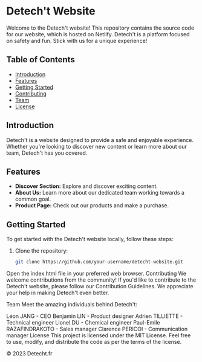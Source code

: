 # Detech't Website

Welcome to the Detech't website! This repository contains the source code for our website, which is hosted on Netlify. Detech't is a platform focused on safety and fun. Stick with us for a unique experience!

## Table of Contents

- [Introduction](#introduction)
- [Features](#features)
- [Getting Started](#getting-started)
- [Contributing](#contributing)
- [Team](#team)
- [License](#license)

## Introduction

Detech't is a website designed to provide a safe and enjoyable experience. Whether you're looking to discover new content or learn more about our team, Detech't has you covered.

## Features

- **Discover Section:** Explore and discover exciting content.
- **About Us:** Learn more about our dedicated team working towards a common goal.
- **Product Page:** Check out our products and make a purchase.

## Getting Started

To get started with the Detech't website locally, follow these steps:

1. Clone the repository:

   ```bash
   git clone https://github.com/your-username/detecht-website.git

Open the index.html file in your preferred web browser.
Contributing
We welcome contributions from the community! If you'd like to contribute to the Detech't website, please follow our Contribution Guidelines. We appreciate your help in making Detech't even better.

Team
Meet the amazing individuals behind Detech't:

Léon JANG - CEO
Benjamin LIN - Product designer
Adrien TILLIETTE - Technical engineer
Lionel DU - Chemical engineer
Paul-Emile RAZAFINDRAKOTO - Sales manager
Clarence PERICOI - Communication manager
License
This project is licensed under the MIT License. Feel free to use, modify, and distribute the code as per the terms of the license.

© 2023 Detecht.fr

